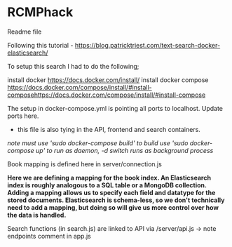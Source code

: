 # RCMPhack


Readme file

Following this tutorial - https://blog.patricktriest.com/text-search-docker-elasticsearch/

To setup this search I had to do the following;

install docker
  https://docs.docker.com/install/
install docker compose
  https://docs.docker.com/compose/install/#install-composehttps://docs.docker.com/compose/install/#install-compose

  The setup in docker-compose.yml is pointing all ports to localhost.  Update ports here.
 - this file is also tying in the API, frontend and search containers.

 *note must use 'sudo docker-compose build' to build*
 *use 'sudo docker-compose up' to run as daemon, -d switch runs as background process*

Book mapping is defined here in server/connection.js

 **Here we are defining a mapping for the book index. An Elasticsearch index is roughly analogous to a SQL table or a MongoDB collection. Adding a mapping allows us to specify each field and datatype for the stored documents. Elasticsearch is schema-less, so we don't technically need to add a mapping, but doing so will give us more control over how the data is handled.**


Search functions (in search.js) are linked to API via /server/api.js -> note endpoints comment in app.js
